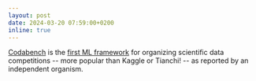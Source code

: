 ```yaml
---
layout: post
date: 2024-03-20 07:59:00+0200
inline: true
---
```


[Codabench](https://www.codabench.org/) is the [first ML framework](https://mlcontests.com/state-of-competitive-machine-learning-2023/) for organizing scientific data competitions -- more popular than Kaggle or Tianchi! -- as reported by an independent organism.
